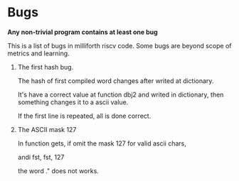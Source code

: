 # Bugs

__Any non-trivial program contains at least one bug__

This is a list of bugs in milliforth riscv code.
Some bugs are beyond scope of metrics and learning.

1. The first hash bug.

    The hash of first compiled word changes after writed at dictionary.

    It's have a correct value at function dbj2 and writed in
    dictionary, then something changes it to a ascii value.
    
    If the first line is repeated, all is done correct.

2. The ASCII mask 127

    In function gets, if omit the mask 127 for valid ascii chars, 
    
    andi fst, fst, 127

    the word ." does not works.




